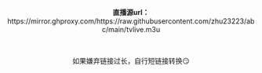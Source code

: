 <p align="center"><b>直播源url：</b>https://mirror.ghproxy.com/https://raw.githubusercontent.com/zhu23223/abc/main/tvlive.m3u</p></br>
<p align="center">如果嫌弃链接过长，自行短链接转换😏</p>
